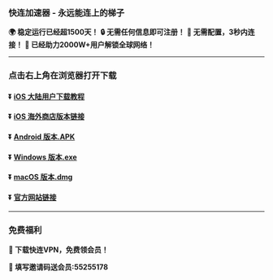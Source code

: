 ### 快连加速器 - 永远能连上的梯子
**:earth_africa: 稳定运行已经超1500天！**
**:lock: 无需任何信息即可注册！**
**:rocket: 无需配置，3秒内连接！**
**:man: 已经助力2000W+用户解锁全球网络！**

---
### 点击右上角在浏览器打开下载
#### :arrow_double_down: [iOS 大陆用户下载教程](https://appshare.onelink.me/7uiT/1c9f9287)
#### :arrow_double_down: [iOS 海外商店版本链接](https://appshare.onelink.me/7uiT/33e7470c)
#### :arrow_double_down: [Android 版本.APK](https://appshare.onelink.me/7uiT/fa80bb40)
#### :arrow_double_down: [Windows 版本.exe](https://appshare.onelink.me/7uiT/cd934bda)
#### :arrow_double_down: [macOS 版本.dmg](https://appshare.onelink.me/7uiT/1ed3d477)
#### :arrow_double_down: [官方网站链接](https://appshare.onelink.me/7uiT/a60e7e13)
---
### 免费福利
**:gift: 下载快连VPN，免费领会员！**

**:gift: 填写邀请码送会员:55255178**
